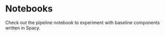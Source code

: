 # Notebooks

Check out the pipeline notebook to experiment with baseline components written in Spacy.
